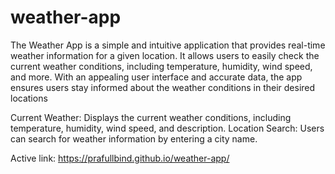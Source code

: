 # weather-app
The Weather App is a simple and intuitive application that provides real-time weather information for a given location. It allows users to easily check
the current weather conditions, including temperature, humidity, wind speed, and more. With an appealing user interface and accurate data, the app ensures
users stay informed about the weather conditions in their desired locations

Current Weather: Displays the current weather conditions, including temperature, humidity, wind speed, and description.
Location Search: Users can search for weather information by entering a city name.

Active link:  https://prafullbind.github.io/weather-app/
